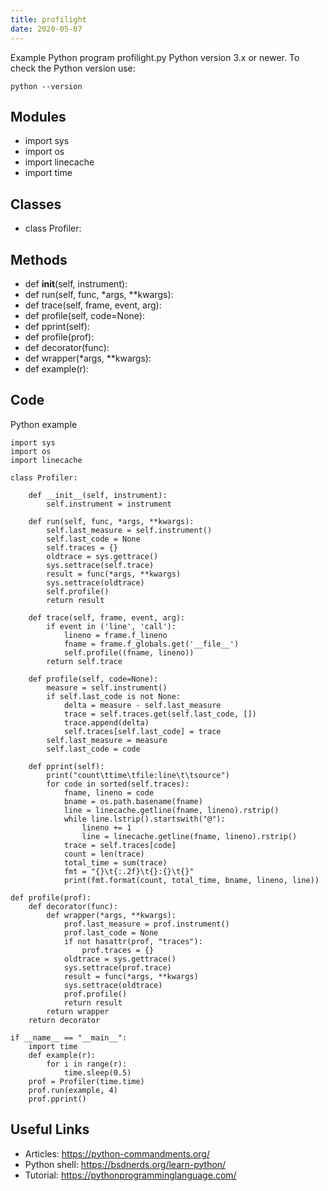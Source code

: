 ```yaml
---
title: profilight
date: 2020-05-07
---
```

Example Python program profilight.py
Python version 3.x or newer.
To check the Python version use:

    python --version

## Modules

* import sys
* import os
* import linecache
* import time

## Classes

* class Profiler:

## Methods

* def __init__(self, instrument):
* def run(self, func, *args, **kwargs):
* def trace(self, frame, event, arg):
* def profile(self, code=None):
* def pprint(self):
* def profile(prof):
* def decorator(func):
* def wrapper(*args, **kwargs):
* def example(r):

## Code

Python example

    import sys
    import os
    import linecache
    
    class Profiler:
    
        def __init__(self, instrument):
            self.instrument = instrument
    
        def run(self, func, *args, **kwargs):
            self.last_measure = self.instrument()
            self.last_code = None
            self.traces = {}
            oldtrace = sys.gettrace()
            sys.settrace(self.trace)
            result = func(*args, **kwargs)
            sys.settrace(oldtrace)
            self.profile()
            return result
    
        def trace(self, frame, event, arg):
            if event in ('line', 'call'):
                lineno = frame.f_lineno
                fname = frame.f_globals.get('__file__')
                self.profile((fname, lineno))
            return self.trace
    
        def profile(self, code=None):
            measure = self.instrument()
            if self.last_code is not None:
                delta = measure - self.last_measure
                trace = self.traces.get(self.last_code, [])
                trace.append(delta)
                self.traces[self.last_code] = trace
            self.last_measure = measure
            self.last_code = code
    
        def pprint(self):
            print("count\ttime\tfile:line\t\tsource")
            for code in sorted(self.traces):
                fname, lineno = code
                bname = os.path.basename(fname)
                line = linecache.getline(fname, lineno).rstrip()
                while line.lstrip().startswith("@"):
                    lineno += 1
                    line = linecache.getline(fname, lineno).rstrip()
                trace = self.traces[code]
                count = len(trace)
                total_time = sum(trace)
                fmt = "{}\t{:.2f}\t{}:{}\t{}"
                print(fmt.format(count, total_time, bname, lineno, line))
    
    def profile(prof):
        def decorator(func):
            def wrapper(*args, **kwargs):
                prof.last_measure = prof.instrument()
                prof.last_code = None
                if not hasattr(prof, "traces"):
                    prof.traces = {}
                oldtrace = sys.gettrace()
                sys.settrace(prof.trace)
                result = func(*args, **kwargs)
                sys.settrace(oldtrace)
                prof.profile()
                return result
            return wrapper
        return decorator
    
    if __name__ == "__main__":
        import time
        def example(r):
            for i in range(r):
                time.sleep(0.5)
        prof = Profiler(time.time)
        prof.run(example, 4)
        prof.pprint()
    

## Useful Links

- Articles: https://python-commandments.org/
- Python shell: https://bsdnerds.org/learn-python/
- Tutorial: https://pythonprogramminglanguage.com/
